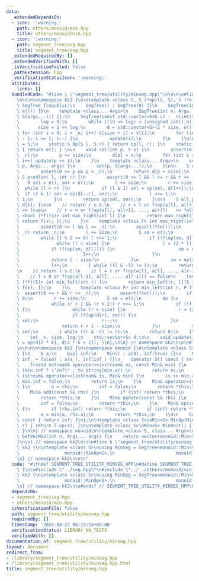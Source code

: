 ```yaml
---
data:
  _extendedDependsOn:
  - icon: ':warning:'
    path: others/monoid/min.hpp
    title: others/monoid/min.hpp
  - icon: ':warning:'
    path: segment_tree/seg.hpp
    title: segment_tree/seg.hpp
  _extendedRequiredBy: []
  _extendedVerifiedWith: []
  _isVerificationFailed: false
  _pathExtension: hpp
  _verificationStatusIcon: ':warning:'
  attributes:
    links: []
  bundledCode: "#line 1 \"segment_tree/utility/minseg.hpp\"\n\n\n\n#line 1 \"segment_tree/seg.hpp\"\
    \n\n\n\nnamespace kk2 {\n\ntemplate <class S, S (*op)(S, S), S (*e)()> struct\
    \ SegTree {\npublic:\n    SegTree() : SegTree(0) {}\n    SegTree(int n) : SegTree(std::vector<S>(n,\
    \ e())) {}\n    template <class... Args>\n    SegTree(int n, Args... args) : SegTree(std::vector<S>(n,\
    \ S(args...))) {};\n    SegTree(const std::vector<S>& v) : _n(int(v.size())) {\n\
    \        log = 0;\n        while ((1U << log) < (unsigned int)(_n)) log++;\n \
    \       size = 1 << log;\n        d = std::vector<S>(2 * size, e());\n       \
    \ for (int i = 0; i < _n; i++) d[size + i] = v[i];\n        for (int i = size\
    \ - 1; i >= 1; i--) {\n            update(i);\n        }\n    }\n\n    using Monoid\
    \ = S;\n    static S Op(S l, S r) { return op(l, r); }\n    static S MonoidUnit()\
    \ { return e(); } \n\n    void set(int p, S x) {\n        assert(0 <= p && p <\
    \ _n);\n        p += size;\n        d[p] = x;\n        for (int i = 1; i <= log;\
    \ i++) update(p >> i);\n    }\n    template <class... Args>\n    void emplace_set(int\
    \ p, Args... args) {\n        set(p, S(args...));\n    }\n\n    S get(int p) {\n\
    \        assert(0 <= p && p < _n);\n        return d[p + size];\n    }\n\n   \
    \ S prod(int l, int r) {\n        assert(0 <= l && l <= r && r <= _n);\n     \
    \   S sml = e(), smr = e();\n        l += size;\n        r += size;\n\n      \
    \  while (l < r) {\n            if (l & 1) sml = op(sml, d[l++]);\n          \
    \  if (r & 1) smr = op(d[--r], smr);\n            l >>= 1;\n            r >>=\
    \ 1;\n        }\n        return op(sml, smr);\n    }\n\n    S all_prod() { return\
    \ d[1]; }\n\n    // return r s.t.\n    // r = l or f(op(a[l], a[l+1], ..., a[r-1]))\
    \ == true\n    // r = n or f(op(a[l], a[l+1], ..., a[r]))   == false\n    template\
    \ <bool (*f)(S)> int max_right(int l) {\n        return max_right(l, [](S x) {\
    \ return f(x); });\n    }\n    template <class F> int max_right(int l, F f) {\n\
    \        assert(0 <= l && l <= _n);\n        assert(f(e()));\n        if (l ==\
    \ _n) return _n;\n        l += size;\n        S sm = e();\n        do {\n    \
    \        while (l % 2 == 0) l >>= 1;\n            if (!f(op(sm, d[l]))) {\n  \
    \              while (l < size) {\n                    l = (2 * l);\n        \
    \            if (f(op(sm, d[l]))) {\n                        sm = op(sm, d[l]);\n\
    \                        l++;\n                    }\n                }\n    \
    \            return l - size;\n            }\n            sm = op(sm, d[l]);\n\
    \            l++;\n        } while ((l & -l) != l);\n        return _n;\n    }\n\
    \n    // return l s.t.\n    // l = r or f(op(a[l], a[l], ..., a[r-1]))   == true\n\
    \    // l = 0 or f(op(a[l-1], a[l], ..., a[r-1])) == false\n    template <bool\
    \ (*f)(S)> int min_left(int r) {\n        return min_left(r, [](S x) { return\
    \ f(x); });\n    }\n    template <class F> int min_left(int r, F f) {\n      \
    \  assert(0 <= r && r <= _n);\n        assert(f(e()));\n        if (r == 0) return\
    \ 0;\n        r += size;\n        S sm = e();\n        do {\n            r--;\n\
    \            while (r > 1 && (r % 2)) r >>= 1;\n            if (!f(op(d[r], sm)))\
    \ {\n                while (r < size) {\n                    r = (2 * r + 1);\n\
    \                    if (f(op(d[r], sm))) {\n                        sm = op(d[r],\
    \ sm);\n                        r--;\n                    }\n                }\n\
    \                return r + 1 - size;\n            }\n            sm = op(d[r],\
    \ sm);\n        } while ((r & -r) != r);\n        return 0;\n    }\n\nprivate:\n\
    \    int _n, size, log;\n    std::vector<S> d;\n\n    void update(int k) { d[k]\
    \ = op(d[2 * k], d[2 * k + 1]); }\n};\n\n} // namespace kk2\n\n\n#line 1 \"others/monoid/min.hpp\"\
    \n\n\n\nnamespace kk2 {\n\nnamespace monoid {\n\ntemplate <class S>\nstruct Min\
    \ {\n    S a;\n    bool inf;\n    Min() : a(0), inf(true) {}\n    Min(S a_, bool\
    \ inf_ = false) : a(a_), inf(inf_) {}\n    operator S() const { return a; }\n\
    \    friend ostream& operator<<(ostream& os, const Min& min) {\n        os <<\
    \ (min.inf ? \"inf\" : to_string(min.a));\n        return os;\n    }\n    friend\
    \ istream& operator>>(istream& is, Min& min) {\n        is >> min.a;\n       \
    \ min.inf = false;\n        return is;\n    }\n    Min& operator=(const S& rhs)\
    \ {\n        a = rhs;\n        inf = false;\n        return *this;\n    }\n\n\
    \    Min& add(const S& rhs) {\n        if (inf) return *this;\n        a += rhs;\n\
    \        return *this;\n    }\n    Min& update(const S& rhs) {\n        a = rhs;\n\
    \        inf = false;\n        return *this;\n    }\n    Min& op(const Min& rhs)\
    \ {\n        if (rhs.inf) return *this;\n        if (inf) return *this = rhs;\n\
    \        a = min(a, rhs.a);\n        return *this;\n    }\n\n    bool is_inf()\
    \ const { return inf; }\n};\n\ntemplate <class S>\nMin<S> MinOp(Min<S> l, Min<S>\
    \ r) { return l.op(r); }\n\ntemplate <class S>\nMin<S> MinUnit() { return Min<S>();\
    \ }\n\n} // namespace monoid\n\ntemplate <class S, class... Args>\nvector<monoid::Min<S>>\
    \ GetVecMin(int n, Args... args) {\n    return vector<monoid::Min<S>>(n, monoid::Min<S>(args...));\n\
    }\n\n} // namespace kk2\n\n\n#line 6 \"segment_tree/utility/minseg.hpp\"\n\nnamespace\
    \ kk2 {\n\ntemplate <class S>\nusing MinSeg = SegTree<monoid::Min<S>,\n      \
    \                 monoid::MinOp<S>,\n                       monoid::MinUnit<S>>;\n\
    \n} // namespace kk2\n\n\n"
  code: "#ifndef SEGMENT_TREE_UTILITY_MINSEG_HPP\n#define SEGMENT_TREE_UTILITY_MINSEG_HPP\
    \ 1\n\n#include \"../seg.hpp\"\n#include \"../../others/monoid/min.hpp\"\n\nnamespace\
    \ kk2 {\n\ntemplate <class S>\nusing MinSeg = SegTree<monoid::Min<S>,\n      \
    \                 monoid::MinOp<S>,\n                       monoid::MinUnit<S>>;\n\
    \n} // namespace kk2\n\n#endif // SEGMENT_TREE_UTILITY_MINSEG_HPP\n"
  dependsOn:
  - segment_tree/seg.hpp
  - others/monoid/min.hpp
  isVerificationFile: false
  path: segment_tree/utility/minseg.hpp
  requiredBy: []
  timestamp: '2024-08-27 00:19:53+09:00'
  verificationStatus: LIBRARY_NO_TESTS
  verifiedWith: []
documentation_of: segment_tree/utility/minseg.hpp
layout: document
redirect_from:
- /library/segment_tree/utility/minseg.hpp
- /library/segment_tree/utility/minseg.hpp.html
title: segment_tree/utility/minseg.hpp
---
```

